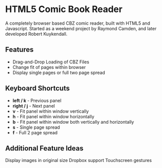 HTML5 Comic Book Reader
=======================

A completely browser based CBZ comic reader, built with HTML5 and Javascript. Started as a weekend project by Raymond Camden, and later developed Robert Kuykendall.

Features
--------
* Drag-and-Drop Loading of CBZ Files
* Change fit of pages within browser
* Display single pages or full two page spread

Keyboard Shortcuts
------------------
* **left / k** - Previous panel
* **right / j** - Next panel
* **v** - Fit panel within window vertically
* **h** - Fit panel within window horizontally
* **b** - Fit panel within window both vertically and horizontally
* **s** - Single page spread
* **f** - Full 2 page spread


Additional Feature Ideas 
------------------------
Display images in original size
Dropbox support
Touchscreen gestures